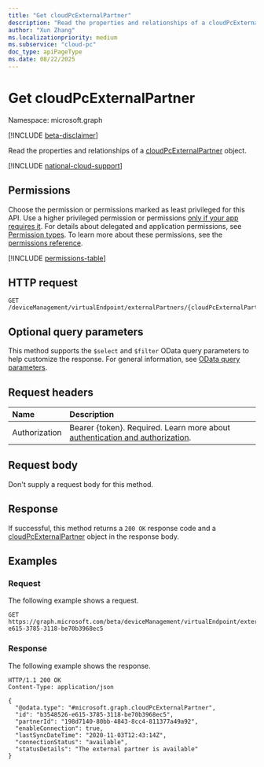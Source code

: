 ```yaml
---
title: "Get cloudPcExternalPartner"
description: "Read the properties and relationships of a cloudPcExternalPartner object."
author: "Xun Zhang"
ms.localizationpriority: medium
ms.subservice: "cloud-pc"
doc_type: apiPageType
ms.date: 08/22/2025
---
```


# Get cloudPcExternalPartner
Namespace: microsoft.graph

[!INCLUDE [beta-disclaimer](../../includes/beta-disclaimer.md)]

Read the properties and relationships of a [cloudPcExternalPartner](../resources/cloudpcexternalpartner.md) object.

[!INCLUDE [national-cloud-support](../../includes/global-only.md)]

## Permissions
Choose the permission or permissions marked as least privileged for this API. Use a higher privileged permission or permissions [only if your app requires it](/graph/permissions-overview#best-practices-for-using-microsoft-graph-permissions). For details about delegated and application permissions, see [Permission types](/graph/permissions-overview#permission-types). To learn more about these permissions, see the [permissions reference](/graph/permissions-reference).

<!-- { "blockType": "permissions", "name": "cloudpcexternalpartner_get" } -->
[!INCLUDE [permissions-table](../includes/permissions/cloudpcexternalpartner-get-permissions.md)]

## HTTP request

<!-- {
  "blockType": "ignored"
}
-->
``` http
GET /deviceManagement/virtualEndpoint/externalPartners/{cloudPcExternalPartnerId}
```

## Optional query parameters
This method supports the `$select` and `$filter` OData query parameters to help customize the response. For general information, see [OData query parameters](/graph/query-parameters).

## Request headers
|Name|Description|
|:---|:---|
|Authorization|Bearer {token}. Required. Learn more about [authentication and authorization](/graph/auth/auth-concepts).|

## Request body
Don't supply a request body for this method.

## Response

If successful, this method returns a `200 OK` response code and a [cloudPcExternalPartner](../resources/cloudpcexternalpartner.md) object in the response body.

## Examples

### Request

The following example shows a request.

<!-- {
  "blockType": "request",
  "name": "get_cloudpcexternalpartner"
}
-->
``` http
GET https://graph.microsoft.com/beta/deviceManagement/virtualEndpoint/externalPartners/b3548526-e615-3785-3118-be70b3968ec5
```

### Response

The following example shows the response.

<!-- {
  "blockType": "response",
  "truncated": true,
  "@odata.type": "microsoft.graph.cloudPcExternalPartner"
}
-->
``` http
HTTP/1.1 200 OK
Content-Type: application/json

{
  "@odata.type": "#microsoft.graph.cloudPcExternalPartner",
  "id": "b3548526-e615-3785-3118-be70b3968ec5",
  "partnerId": "198d7140-80bb-4843-8cc4-811377a49a92",
  "enableConnection": true,
  "lastSyncDateTime": "2020-11-03T12:43:14Z",
  "connectionStatus": "available",
  "statusDetails": "The external partner is available"
}
```
